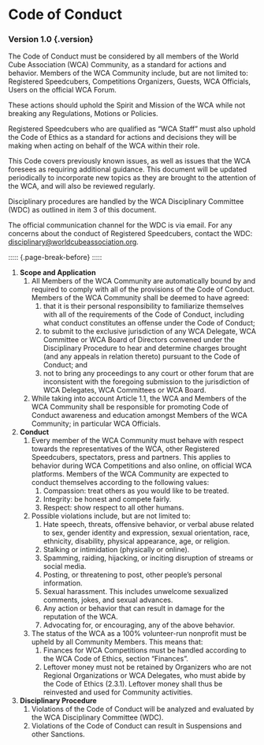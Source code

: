 # Code of Conduct

### Version 1.0 {.version}

The Code of Conduct must be considered by all members of the World Cube Association (WCA) Community, as a standard for actions and behavior. Members of the WCA Community include, but are not limited to: Registered Speedcubers, Competitions Organizers, Guests, WCA Officials, Users on the official WCA Forum. 

These actions should uphold the Spirit and Mission of the WCA while not breaking any Regulations, Motions or Policies. 

Registered Speedcubers who are qualified as “WCA Staff” must also uphold the Code of Ethics as a standard for actions and decisions they will be making when acting on behalf of the WCA within their role. 

This Code covers previously known issues, as well as issues that the WCA foresees as requiring additional guidance. This document will be updated periodically to incorporate new topics as they are brought to the attention of the WCA, and will also be reviewed regularly. 

Disciplinary procedures are handled by the WCA Disciplinary Committee (WDC) as outlined in item 3 of this document.

The official communication channel for the WDC is via email. For any concerns about the conduct of Registered Speedcubers, contact the WDC: disciplinary@worldcubeassociation.org.

::::: {.page-break-before}
:::::

1. **Scope and Application**
   1. All Members of the WCA Community are automatically bound by and required to comply with all of the provisions of the Code of Conduct. Members of the WCA Community shall be deemed to have agreed:
      1. that it is their personal responsibility to familiarize themselves with all of the requirements of the Code of Conduct, including what conduct constitutes an offense under the Code of Conduct;
      2. to submit to the exclusive jurisdiction of any WCA Delegate, WCA Committee or WCA Board of Directors convened under the Disciplinary Procedure to hear and determine charges brought (and any appeals in relation thereto) pursuant to the Code of Conduct; and
      3. not to bring any proceedings to any court or other forum that are inconsistent with the foregoing submission to the jurisdiction of WCA Delegates, WCA Committees or WCA Board.
   2. While taking into account Article 1.1, the WCA and Members of the WCA Community shall be responsible for promoting Code of Conduct awareness and education amongst Members of the WCA Community; in particular WCA Officials.
2. **Conduct**
   1. Every member of the WCA Community must behave with respect towards the representatives of the WCA, other Registered Speedcubers, spectators, press and partners. This applies to behavior during WCA Competitions and also online, on official WCA platforms. Members of the WCA Community are expected to conduct themselves according to the following values:
      1. Compassion: treat others as you would like to be treated.
      2. Integrity: be honest and compete fairly.
      3. Respect: show respect to all other humans.
   2. Possible violations include, but are not limited to:
      1. Hate speech, threats, offensive behavior, or verbal abuse related to sex, gender identity and expression, sexual orientation, race, ethnicity, disability, physical appearance, age, or religion.
      2. Stalking or intimidation (physically or online).
      3. Spamming, raiding, hijacking, or inciting disruption of streams or social media.
      4. Posting, or threatening to post, other people’s personal information.
      5. Sexual harassment. This includes unwelcome sexualized comments, jokes, and sexual advances.
      6. Any action or behavior that can result in damage for the reputation of the WCA.
      7. Advocating for, or encouraging, any of the above behavior.
   3. The status of the WCA as a 100% volunteer-run nonprofit must be upheld by all Community Members. This means that:
      1. Finances for WCA Competitions must be handled according to the WCA Code of Ethics, section “Finances”.
      2. Leftover money must not be retained by Organizers who are not  Regional Organizations or WCA Delegates, who must abide by the Code of Ethics (2.3.1). Leftover money shall thus be reinvested and used for Community activities.
3. **Disciplinary Procedure**
   1. Violations of the Code of Conduct will be analyzed and evaluated by the WCA Disciplinary Committee (WDC).
   2. Violations of the Code of Conduct can result in Suspensions and other Sanctions.
   
